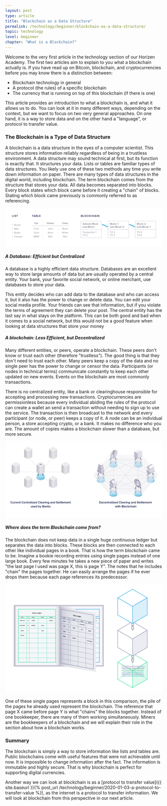 ```yaml
---
layout: post
type: article
title: "Blockchain as a Data Structure"
permalink: /technology/beginner/blockchain-as-a-data-structure/
topic: technology
level: beginner
chapter: "What is a Blockchain?"
---
```


Welcome to the very first article in the technology section of our Horizen Academy. The first two articles aim to explain to you what a blockchain actually is. If you have read up on Bitcoin, blockchain, and cryptocurrencies before you may know there is a distinction between:

<ul class="lead">
    <li>Blockchain technology in general</li>
    <li>A protocol (the rules) of a specific blockchain</li>
    <li>The currency that is running on top of this blockchain (if there is one)</li>
</ul>

This article provides an introduction to what a blockchain is, and what it allows us to do. You can look at it in many different ways, depending on the context, but we want to focus on two very general approaches. On one hand, it is a way to store data and on the other hand a "language", or protocol to transfer value.

### The Blockchain is a Type of Data Structure

A blockchain is a data structure in the eyes of a computer scientist. This structure stores information reliably regardless of being in a trustless environment. A data structure may sound technical at first, but its function is exactly that. It structures your data. Lists or tables are familiar types of data structures. You likely use one of these two methods any time you write down information on paper. There are many types of data structures in the digital world, including blockchain. The term blockchain comes from the structure that stores your data. All data becomes separated into blocks. Every block states which block came before it creating a "chain" of blocks. Stating which block came previously is commonly referred to as referencing.

![List table chain](/assets/post_files/technology/beginner/blockchain-as-a-data-structure/list_table_chain.jpg)


##### A Database: Efficient but Centralized
A database is a highly efficient data structure. Databases are an excellent way to store large amounts of data but are usually operated by a central entity. Your bank, your favorite social network, or online merchant, use databases to store your data.

This entity decides who can add data to the database and who can access it, but it also has the power to change or delete data. You can edit your social media profile. Your friends can see that information, but if you violate the terms of agreement they can delete your post. The central entity has the last say in what stays on the platform. This can be both good and bad when it comes to a social network, but this would not be a good feature when looking at data structures that store your money


##### A blockchain: Less Efficient, but Decentralized
Many different entities, or peers, operate a blockchain. These peers don't know or trust each other (therefore "trustless"). The good thing is that they don't need to trust each other. Many peers keep a copy of the data and no single peer has the power to change or censor the data. Participants (or nodes in technical terms) communicate constantly to keep each other updated on new events. Events on the blockchain are most commonly transactions.

There is no centralized entity, like a bank or clearinghouse responsible for accepting and processing new transactions. Cryptocurrencies are permissionless because every individual abiding the rules of the protocol can create a wallet an send a transaction without needing to sign up to use the service. The transaction is then broadcast to the network and every participant (or node, or peer) keeps a copy of it. A node can be an individual person, a store accepting crypto, or a bank. It makes no difference who you are. The amount of copies makes a blockchain slower than a database, but more secure.

![Decentralised clearing](/assets/post_files/technology/beginner/blockchain-as-a-data-structure/decentralised_clearing.jpg)


##### Where does the term Blockchain come from?
The blockchain does not keep data in a single huge continuous ledger but separates the data into blocks. These blocks are then connected to each other like individual pages in a book. That is how the term blockchain came to be. Imagine a bookie recording entries using single pages instead of one large book. Every few minutes he takes a new piece of paper and writes "the last page I used was page X, this is page Y". The notes that he includes "chain" the pages together. He can easily arrange the pages if he ever drops them because each page references its predecessor.


![Book blockchain](/assets/post_files/technology/beginner/blockchain-as-a-data-structure/book_blockchain.jpg)


One of these single pages represents a block in this comparison, the pile of the pages he already used represent the blockchain. The reference that page X came before page Y is what "chains" the blocks together. Instead of one bookkeeper, there are many of them working simultaneously. Miners are the bookkeepers of a blockchain and we will explain their role in the section about how a blockchain works.

### Summary

The blockchain is simply a way to store information like lists and tables are. Public blockchains come with useful features that were not achievable until now. It is impossible to change information after the fact. The information is immutable and highly secure. That is why blockchain is perfect for supporting digital currencies.

Another way we can look at blockchain is as a [protocol to transfer value]({{ site.baseurl }}{% post_url /technology/beginner/2020-01-03-a-protocol-to-transfer-value %}), as the internet is a protocol to transfer information. We will look at blockchain from this perspective in our next article.
